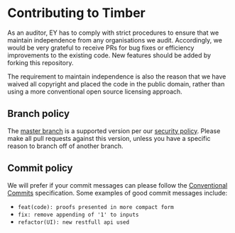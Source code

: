 # Contributing to Timber

As an auditor, EY has to comply with strict procedures to ensure that we maintain independence from any organisations we audit. Accordingly, we would be very grateful to receive PRs for bug fixes or efficiency improvements to the existing code. New features should be added by forking this repository.

The requirement to maintain independence is also the reason that we have waived all copyright and placed the code in the public domain, rather than using a more conventional open source licensing approach.

## Branch policy

The [master branch](https://github.com/EYBlockchain/timber/tree/master) is a supported version per our [security policy](https://github.com/EYBlockchain/timber/SECURITY.md). Please make all pull requests against this version, unless you have a specific reason to branch off of another branch.

## Commit policy

We will prefer if your commit messages can please follow the [Conventional Commits](https://www.conventionalcommits.org/) specification. Some examples of good commit messages include:

* `feat(code): proofs presented in more compact form`
* `fix: remove appending of '1' to inputs`
* `refactor(UI): new restfull api used`
